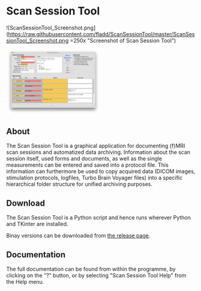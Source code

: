 Scan Session Tool
=================

![ScanSessionTool_Screenshot.png](https://raw.githubusercontent.com/fladd/ScanSessionTool/master/ScanSessionTool_Screenshot.png =250x "Screenshot of Scan Session Tool")

<img src="https://raw.githubusercontent.com/fladd/ScanSessionTool/master/ScanSessionTool_Screenshot.png" alt="ScanSessionTool_Screenshot.png" style="width:250px;">

About
-----
The Scan Session Tool is a graphical application for documenting (f)MRI scan
sessions and automatized data archiving. Information about the scan session
itself, used forms and documents, as well as the single measurements can be
entered and saved into a protocol file. This information can furthermore be
used to copy acquired data (DICOM images, stimulation protocols, logfiles,
Turbo Brain Voyager files) into a specific hierarchical folder structure for
unified archiving purposes.

Download
--------
The Scan Session Tool is a Python script and hence runs wherever Python and
TKinter are installed.

Binay versions can be downloaded from [the release page](https://github.com/fladd/ScanSessionTool/releases/latest).


Documentation
-------------
The full documentation can be found from within the programme, by clicking on
the "?" button, or by selecting "Scan Session Tool Help" from the Help menu.
